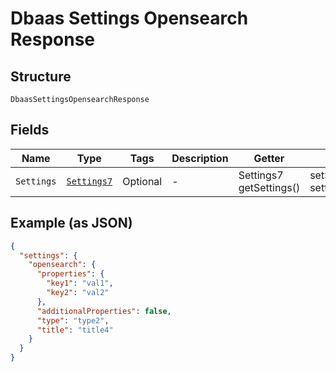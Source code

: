 
# Dbaas Settings Opensearch Response

## Structure

`DbaasSettingsOpensearchResponse`

## Fields

| Name | Type | Tags | Description | Getter | Setter |
|  --- | --- | --- | --- | --- | --- |
| `Settings` | [`Settings7`](../../doc/models/settings-7.md) | Optional | - | Settings7 getSettings() | setSettings(Settings7 settings) |

## Example (as JSON)

```json
{
  "settings": {
    "opensearch": {
      "properties": {
        "key1": "val1",
        "key2": "val2"
      },
      "additionalProperties": false,
      "type": "type2",
      "title": "title4"
    }
  }
}
```

